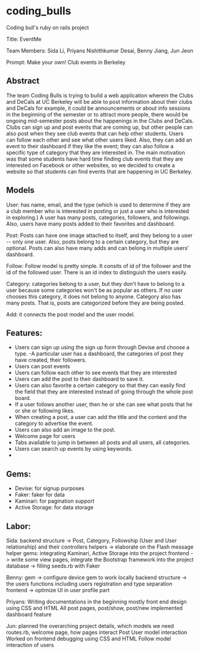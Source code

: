 # coding_bulls
Coding bull's ruby on rails project

Title: EventMe

Team Members: Sida Li, Priyans Nishithkumar Desai, Benny Jiang, Jun Jeon

Prompt: Make your own! Club events in Berkeley

Abstract
---
The team Coding Bulls is trying to build a web application wherein the Clubs and DeCals at UC Berkeley will be able to post information about their clubs and DeCals for example, it could be announcements or about info sessions in the beginning of the semester or to attract more people, there would be ongoing mid-semester posts about the happenings in the Clubs and DeCals. Clubs can sign up and post events that are coming up, but other people can also post when they see club events that can help other students. Users can follow each other and see what other users liked. Also, they can add an event to their dashboard if they like the event; they can also follow a specific type of category that they are interested in. The main motivation was that some students have hard time finding club events that they are interested on Facebook or other websites, so we decided to create a website so that students can find events that are happening in UC Berkeley.

Models
---
User: has name, email, and the type (which is used to determine if they are a club member who is interested in posting or just a user who is interested in exploring.) A user has many posts, categories, followers, and followings. Also, users have many posts added to their favorites and dashboard.

Post: Posts can have one image attached to itself, and they belong to a user -- only one user. Also, posts belong to a certain category, but they are optional. Posts can also have many adds and can belong in multiple users' dashboard.

Follow: Follow model is pretty simple. It consits of id of the follower and the id of the followed user. There is an id index to distinguish the users easily.

Category: categories belong to a user, but they don't have to belong to a user because some categories won't be as popular as others. If no user chooses this category, it does not belong to anyone. Category also has many posts. That is, posts are categorized before they are being posted.

Add: it connects the post model and the user model.

Features:
---
- Users can sign up using the sign up form through Devise and choose a type.
-A particular user has a dashboard, the categories of post they have created, their followers.
- Users can post events
- Users can follow each other to see events that they are interested
- Users can add the post to their dashboard to save it.
- Users can also favorite a certain category so that they can easily find the field that they are interested instead of going through the whole post board.
- If a user follows another user, then he or she can see what posts that he or she or following likes.
- When creating a post, a user can add the title and the content and the category to advertise the event.
- Users can also add an image to the post.
- Welcome page for users
- Tabs available to jump in between all posts and all users, all categories.
- Users can search up events by using keywords.
-

Gems:
---
- Devise: for signup purposes
- Faker: faker for data
- Kaminari: for pagination support
- Active Storage: for data storage




Labor:
--
Sida:
backend structure -> Post, Category, Followship (User and User relationship) and their controllers
helpers -> elaborate on the Flash message helper
gems: integrating Kaminari, Active Storage into the project
frontend -> write some view pages, integrate the Bootstrap framework into the project
database -> filling seeds.rb with Faker

Benny:
gem -> configure device gem to work locally
backend structure ->  the users functions including users registration and type separation
frontend ->  optimize UI in user profile part

Priyans:
Writing documentations in the beginning
mostly front end design using CSS and HTML
All post pages, post/show, post/new
implemented dashboard feature

Jun:
planned the overarching project details, which models we need
routes.rb, welcome page, how pages interact
Post User model interaction
Worked on frontend debugging using CSS and HTML
Follow model interaction of users










